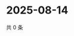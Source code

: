 # 2025-08-14

共 0 条

<!-- BEGIN ZHIHUVIDEO -->
<!-- 最后更新时间 Thu Aug 14 2025 20:23:50 GMT+0800 (China Standard Time) -->

<!-- END ZHIHUVIDEO -->
